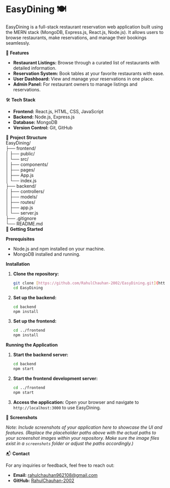 # EasyDining 🍽️

EasyDining is a full-stack restaurant reservation web application built using the MERN stack (MongoDB, Express.js, React.js, Node.js). It allows users to browse restaurants, make reservations, and manage their bookings seamlessly.

🚀 **Features**

* **Restaurant Listings:** Browse through a curated list of restaurants with detailed information.
* **Reservation System:** Book tables at your favorite restaurants with ease.
* **User Dashboard:** View and manage your reservations in one place.
* **Admin Panel:** For restaurant owners to manage listings and reservations.

🛠️ **Tech Stack**

* **Frontend:** React.js, HTML, CSS, JavaScript
* **Backend:** Node.js, Express.js
* **Database:** MongoDB
* **Version Control:** Git, GitHub

📁 **Project Structure**<br/>
EasyDining/<br/>
├── frontend/<br/>
│   ├── public/<br/>
│   └── src/<br/>
│       ├── components/<br/>
│       ├── pages/<br/>
│       ├── App.js<br/>
│       └── index.js<br/>
├── backend/<br/>
│   ├── controllers/<br/>
│   ├── models/<br/>
│   ├── routes/<br/>
│   ├── app.js<br/>
│   └── server.js<br/>
├── .gitignore<br/>
└── README.md<br/>
🚀 **Getting Started**

**Prerequisites**

* Node.js and npm installed on your machine.
* MongoDB installed and running.

**Installation**

1.  **Clone the repository:**
    ```bash
    git clone [https://github.com/RahulChauhan-2002/EasyDining.git](https://github.com/RahulChauhan-2002/EasyDining.git)
    cd EasyDining
    ```

2.  **Set up the backend:**
    ```bash
    cd backend
    npm install
    ```

3.  **Set up the frontend:**
    ```bash
    cd ../frontend
    npm install
    ```

**Running the Application**

1.  **Start the backend server:**
    ```bash
    cd backend
    npm start
    ```

2.  **Start the frontend development server:**
    ```bash
    cd ../frontend
    npm start
    ```

3.  **Access the application:**
    Open your browser and navigate to `http://localhost:3000` to use EasyDining.

📸 **Screenshots**

*Note: Include screenshots of your application here to showcase the UI and features.*
*(Replace the placeholder paths above with the actual paths to your screenshot images within your repository. Make sure the image files exist in a `screenshots` folder or adjust the paths accordingly.)*

📬 **Contact**

For any inquiries or feedback, feel free to reach out:

* **Email:** rahulchauhan962108@gmail.com
* **GitHub:** [RahulChauhan-2002](https://github.com/RahulChauhan-2002)
